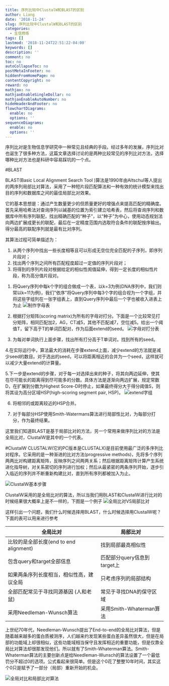 ```yaml
---
title: 序列比较中ClustalW和BLAST的区别
author: Liang
date: '2018-11-24'
slug: 序列比较中ClustalW和BLAST的区别
categories:
  - 生信修炼
tags: []
lastmod: '2018-11-24T22:51:22-04:00'
keywords: []
description: ''
comment: no
toc: no
autoCollapseToc: no
postMetaInFooter: no
hiddenFromHomePage: no
contentCopyright: no
reward: no
mathjax: no
mathjaxEnableSingleDollar: no
mathjaxEnableAutoNumber: no
hideHeaderAndFooter: no
flowchartDiagrams:
  enable: no
  options: ''
sequenceDiagrams:
  enable: no
  options: ''
---
```

序列比对是生物信息学研究中一种常见且经典的手段。经过多年的发展，序列比对也诞生了很多种方法，这篇文章选择讨论的是两种比较常见的序列比对方法，选择哪种比对方法也是科研中容易踩坑的一个点。

#BLAST 

BLAST(Basic Local Alignment Search Tool )算法是1990年由Altschul等人提出的两序列局部比对算法，采用了一种短片段匹配算法和一种有效的统计模型来找出目的序列和数据库之间的最佳局部比对效果。

它的基本思想是：通过产生数量更少的但质量更好的增强点来提高匹配的精确度。首先采用哈希法对查询序列以碱基的位置为索引建立哈希表，然后将查询序列和数据库中所有序列联配，找出精确匹配的“种子”，以“种子”为中心，使用动态规划法向两边扩展成更长的联配，最后在一定精度范围内选取符合条件的联配按序输出。得分最高的联配序列就是最有比对序列。

其算法过程可简单描述为：
1) 从两个序列中找出一些长度相等且可以形成无空位完全匹配的子序列，即序列片段对；
2) 找出两个序列之间所有匹配程度超过一定值的序列片段对；
3) 将得到的序列片段对根据给定的相似性阂值延伸，得到一定长度的相似性片段，称为高分值片段对。

1. 将Query序列中每k个字的组合做成一个表，以k=3为例(DNA序列中，我们则常以k=11为例)，我们"依序"将Query序列中每3个字的组合视为一个字组，并将这些字组列在一张字组表上，直到Query序列中最后一个字也被收入进表上为止
![制作字母表](https://upload-images.jianshu.io/upload_images/3014937-6f0b5436a2859d76.png?imageMogr2/auto-orient/strip%7CimageView2/2/w/1240)

2. 根据打分矩阵(scoring matrix)为所有的字母对打分。下面是一个比较常见打分矩阵，相同匹配加2，AG，CT减5，其他不匹配减7，空位减5。给出一个阈值T，留下高于T的单词匹配对，作为后面extend的seed。
![字母对打分表](https://upload-images.jianshu.io/upload_images/3014937-cea0158aebc2c6ed.png?imageMogr2/auto-orient/strip%7CimageView2/2/w/1240)

3. 为每对单词执行上面步骤，找出所有打分高于T单词对。找到所有的seed。

4.在实际运行中，算法最大的消耗在步骤extend上面，减少extend的方法就是减少seed的数目。对于选出的seed，可以将距离相近的合并为一个seed，这样就可以减少大量extend的计算量。

5.下一步是extend的步骤，对于每一对选择出来的种子，将其向两边延伸，使其在尽可能长的距离得到尽可能多的分数。具体方法是逐渐向两边扩展，规定常数 D，在扩展到分数为Highest Score-D时停止，如果最终得分大于得分阈值S，则将其设为高分区域HSP(high-scoring segment pair, HSP)。
![extend字组](https://upload-images.jianshu.io/upload_images/3014937-f34d9d7b9609ece0.png?imageMogr2/auto-orient/strip%7CimageView2/2/w/1240)

6. 将相邻的或距离较近的HSP合并。

7. 对于每部分HSP使用Smith-Watermans算法进行局部性比对，为每部分打分，作为最终结果。

这里我们知道BLAST是基于局部比对的方法，另一个常用来做序列比对的方法是全局比对，ClustalW是其中的一个代表。

#ClustalW
CLUSTALW(它的PC版本是CLUSTALX)是目前使用最广泛的多序列比对程序。它采用的是一种渐进的比对方法(progressive methods)，先将多个序列两两比对构建距离矩阵，反映序列之间两两关系；然后根据距离矩阵计算产生系统进化指导树，对关系密切的序列进行加权；然后从最紧密的两条序列开始，逐步引入临近的序列并不断重新构建比对，直到所有序列都被加入为止。

![ClustalW基本步骤](https://upload-images.jianshu.io/upload_images/3014937-b6ef22c42dddd5a6.png?imageMogr2/auto-orient/strip%7CimageView2/2/w/1240)

ClustalW采用的是全局比对的算法，所以当我们用BLAST和ClustalW进行比对的时候结果很大概率上是不一样的，下图是一个例子
![全局比对VS局部比对](https://upload-images.jianshu.io/upload_images/3014937-420ce025cb1ccfbf.png?imageMogr2/auto-orient/strip%7CimageView2/2/w/1240)

这样引出一个问题，我们什么时候选择用BLAST，什么时候选择用ClustalW呢？
下面的表可以用来进行参考

全局比对 | 局部比对
------------ |--------------
比较的是全部长度(end to end alignment) | 找到局部最高相似性
包含query和target全部信息 | 匹配部分query信息到target上
如果两条序列长度相当，相似性高，建议全局 | 只考虑序列的局部结构
全部匹配常见于寻找同源基因 (人和老鼠)| 常见于寻找DNA的保守区域
采用Needleman-Wunsch算法 | 采用Smith-Whaterman算法

上世纪70年代，Needleman-Wunsch提出了End-to-end的全局比对算法，但是随着越来越多的蛋白质被测序，人们越来约发现某些蛋白差异虽然很大，但是在局部的功能域上却很相似，这些功能域相当保守且发挥相近的重要功能，但是仅靠全局比对算法却很那发现他们。所以就有了Smith-Whaterman算法。Smith-Whaterman算法的主要创新点是给Needleman-Wunsch的算法设置了一个最低罚分不超过0的选项。公式看起来很简单。但是这个0花了整整10年时间，其实这个0只是赋予了一部分（局部）重新开始的机会。

![全局对比和局部比对算法](https://upload-images.jianshu.io/upload_images/3014937-db27275d8d26ecb2.png?imageMogr2/auto-orient/strip%7CimageView2/2/w/1240)


